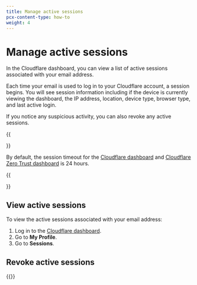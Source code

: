 ```yaml
---
title: Manage active sessions
pcx-content-type: how-to
weight: 4
---
```


# Manage active sessions

In the Cloudflare dashboard, you can view a list of active sessions associated with your email address.

Each time your email is used to log in to your Cloudflare account, a session begins. You will see session information including if the device is currently viewing the dashboard, the IP address, location, device type, browser type, and last active login.

If you notice any suspicious activity, you can also revoke any active sessions.

{{<Aside type="note">}}

By default, the session timeout for the [Cloudflare dashboard](https://dash.cloudflare.com) and [Cloudflare Zero Trust dashboard](https://dash.teams.cloudflare.com/) is 24 hours.

{{</Aside>}}

## View active sessions

To view the active sessions associated with your email address:

1. Log in to the [Cloudflare dashboard](https://dash.cloudflare.com).
2. Go to **My Profile**.
3. Go to **Sessions**.

## Revoke active sessions

{{<render file="_revoke-active-sessions.md">}}